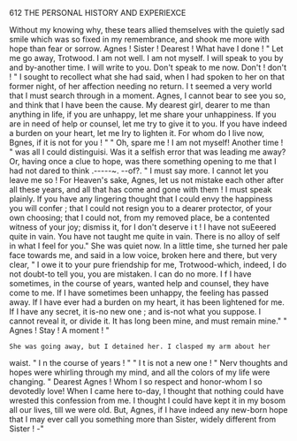 612            THE PERSONAL HISTORY AND EXPERIEXCE

 Without my knowing why, these tears allied themselves with the quietly
  sad smile which was so fixed in my remembrance, and shook me more with
 hope than fear or sorrow.
       Agnes ! Sister ! Dearest ! What have I done ! "
       Let me go away, Trotwood. I am not well. I am not myself. I
 will speak to you by and by-another time. I will write to you. Don't
  speak to me now. Don't ! don't ! "
     I sought to recollect what she had said, when I had spoken to her on that
 former night, of her affection needing no return. I t seemed a very world
 that I must search through in a moment.
       Agnes, I cannot bear to see you so, and think that I have been the
 cause. My dearest girl, dearer to me than anything in life, if you are
 unhappy, let me share your unhappiness. If you are in need of help or
 counsel, let me try to give it to you. If you have indeed a burden on
 your heart, let me Iry to lighten it. For whom do I live now, Bgnes, if
 it is not for you ! "
     " Oh, spare me ! I am not myself! Another time ! " was all I could
 distinguisi.
     Was it a selfish error that was leading me away? Or, having once a
 clue to hope, was there something opening to me that I had not dared to
 think
 .-----~.
       --of?.
     " I must say more.    I cannot let you leave me so ! For Heaven's sake,
 Agnes, let us not mistake each other after all these years, and all that has
 come and gone with them ! I must speak plainly. If you have any lingering
 thought that I could envy the happiness you will confer ; that I could not
 resign you to a dearer protector, of your own choosing; that I could not,
 from my removed place, be a contented witness of your joy; dismiss it,
 for I don't deserve i t ! I have not suEeered quite in vain. You have not
 taught me quite in vain. There is no alloy of self in what I feel for you."
     She was quiet now. In a little time, she turned her pale face towards
 me, and said in a low voice, broken here and there, but very clear,
     " I owe it to your pure friendship for me, Trotwood-which, indeed,
 I do not doubt-to tell you, you are mistaken. I can do no more. I f
 I have sometimes, in the course of years, wanted help and counsel, they
have come to me. If I have sometimes been unhappy, the feeling has
passed away. If I have ever had a burden on my heart, it has been
lightened for me. If I have any secret, it is-no new one ; and is-not
what you suppose. I cannot reveal it, or divide it. It has long been
mine, and must remain mine."
    " Agnes ! Stay ! A moment ! "

    She was going away, but I detained her. I clasped my arm about her
waist. " I n the course of years ! " " I t is not a new one ! " Nerv
thoughts and hopes were whirling through my mind, and all the colors of
my life were changing.
    " Dearest Agnes ! Whom I so respect and honor-whom         I so devotedly
love! When I came here to-day, I thought that nothing could have
wrested this confession from me. I thought I could have kept it in my
bosom all our lives, till we were old. But, Agnes, if I have indeed any
new-born hope that I may ever call you something more than Sister,
widely different from Sister ! -"
